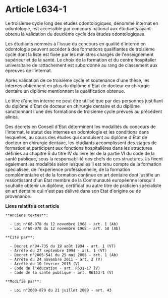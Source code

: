 # Article L634-1

Le troisième cycle long des études odontologiques, dénommé internat en odontologie, est accessible par concours national aux
étudiants ayant obtenu la validation du deuxième cycle des études odontologiques. 

Les étudiants nommés à l'issue du concours en qualité d'interne en odontologie peuvent accéder à des formations qualifiantes
de troisième cycle dont la liste est fixée par les ministres chargés de l'enseignement supérieur et de la santé. Le choix de
la formation et du centre hospitalier universitaire de rattachement est subordonné au rang de classement aux épreuves de
l'internat. 

Après validation de ce troisième cycle et soutenance d'une thèse, les internes obtiennent en plus du diplôme d'Etat de
docteur en chirurgie dentaire un diplôme mentionnant la qualification obtenue. 

Le titre d'ancien interne ne peut être utilisé que par des personnes justifiant du diplôme d'Etat de docteur en chirurgie
dentaire et du diplôme sanctionnant l'une des formations de troisième cycle prévues au précédent alinéa. 

Des décrets en Conseil d'Etat déterminent les modalités du concours de l'internat, le statut des internes en odontologie et
les conditions dans lesquelles, au cours des études qui conduisent au diplôme d'Etat de docteur en chirurgie dentaire, les
étudiants accomplissent des stages de formation et participent aux fonctions hospitalières dans les structures définies au
chapitre 6 du titre IV du livre Ier de la partie VI du code de la santé publique, sous la responsabilité des chefs de ces
structures. Ils fixent également les modalités selon lesquelles il est tenu compte de la formation spécialisée, de
l'expérience professionnelle, de la formation complémentaire et de la formation continue en art dentaire dont justifie un
ressortissant d'un Etat membre de la Communauté européenne lorsqu'il souhaite obtenir un diplôme, certificat ou autre titre
de praticien spécialiste en art dentaire qui n'est pas délivré dans son Etat d'origine ou de provenance.

**Liens relatifs à cet article**

	**Anciens textes**:

	  - Loi n°68-978 du 12 novembre 1968 - art. 1 (Ab)
	  - Loi n°68-978 du 12 novembre 1968 - art. 58 (Ab)

	**Cité par**:

	  - Décret n°94-735 du 19 août 1994 - art. 1 (VT)
	  - Arrêté du 27 septembre 1994 - art. 1 (VT)
	  - Décret n°2005-541 du 25 mai 2005 - art. 1 (Ab)
	  - Arrêté du 24 novembre 2011 - art. 2 (V)
	  - Arrêté du 10 février 2015 (V)
	  - Code de l'éducation - art. R631-17 (V)
	  - Code de la santé publique - art. R6153-1 (V)

	**Modifié par**:

	  - Loi n°2009-879 du 21 juillet 2009 - art. 43
